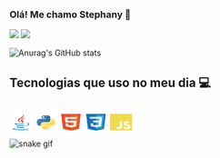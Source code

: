 

### Olá! Me chamo Stephany 👋



<div> 

  <a href="https://www.instagram.com/naoeapolly?igsh=MXdkdGtkODVlbGV6NQ==" target="_blank"><img src="https://img.shields.io/badge/-Instagram-%23E4405F?style=for-the-badge&logo=instagram&logoColor=white" target="_blank"></a>
  <a href = "mailto:stephanyoliveira.dev@gmil.com"><img src="https://img.shields.io/badge/-Gmail-%23333?style=for-the-badge&logo=gmail&logoColor=white" target="_blank"></a>
 
</div>


![Anurag's GitHub stats](https://github-readme-stats.vercel.app/api?username=StephanyOliverr&show_icons=true&theme=synthwave)

## Tecnologias que uso no meu dia 💻


<div style="display: inline_block"><br>
  <img align="center" alt="Rafa-Csharp" height="30" width="40" src="https://raw.githubusercontent.com/devicons/devicon/master/icons/java/java-original.svg">
  <img align="center" alt="Python" height="30" width="40" src="https://raw.githubusercontent.com/devicons/devicon/master/icons/python/python-original.svg">
  <img align="center" alt="HTML" height="30" width="40" src="https://raw.githubusercontent.com/devicons/devicon/master/icons/html5/html5-original.svg">
  <img align="center" alt="CSS" height="30" width="40" src="https://raw.githubusercontent.com/devicons/devicon/master/icons/css3/css3-original.svg">
  <img align="center" alt="Js" height="30" width="40" src="https://raw.githubusercontent.com/devicons/devicon/master/icons/javascript/javascript-plain.svg">
 
  
</div>


![snake gif](https://github.com/StephanyOliverr/StephanyOliverr/blob/output/github-contribution-grid-snake.svg)
